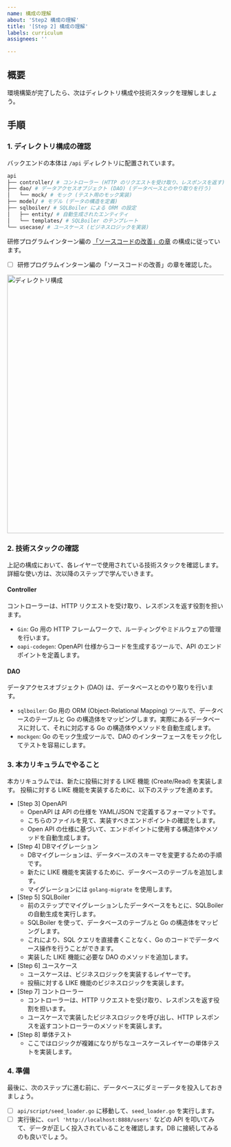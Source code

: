 ```yaml
---
name: 構成の理解
about: 'Step2 構成の理解'
title: '[Step 2] 構成の理解'
labels: curriculum
assignees: ''

---
```


## 概要

環境構築が完了したら、次はディレクトリ構成や技術スタックを理解しましょう。

## 手順

### 1. ディレクトリ構成の確認

バックエンドの本体は `/api` ディレクトリに配置されています。

```bash
api
├── controller/ # コントローラー (HTTP のリクエストを受け取り、レスポンスを返す)
├── dao/ # データアクセスオブジェクト (DAO) (データベースとのやり取りを行う)
│   └── mock/ # モック (テスト用のモック実装)
├── model/ # モデル (データの構造を定義)
├── sqlboiler/ # SQLBoiler による ORM の設定
│   ├── entity/ # 自動生成されたエンティティ
│   └── templates/ # SQLBoiler のテンプレート
└── usecase/ # ユースケース (ビジネスロジックを実装)
```

研修プログラムインターン編の [「ソースコードの改善」の章](https://utokyotechclub.gitbook.io/curriculum/intern/ssukdonogo) の構成に従っています。

- [ ] 研修プログラムインターン編の「ソースコードの改善」の章を確認した。

<img src="https://utokyotechclub.gitbook.io/~gitbook/image?url=https%3A%2F%2F686112546-files.gitbook.io%2F%7E%2Ffiles%2Fv0%2Fb%2Fgitbook-x-prod.appspot.com%2Fo%2Fspaces%252F15Gri4KP0qK959o0eDJi%252Fuploads%252FhhgWZL2BuS52gbCvcZQ3%252F%25E3%2582%25B9%25E3%2582%25AF%25E3%2583%25AA%25E3%2583%25BC%25E3%2583%25B3%25E3%2582%25B7%25E3%2583%25A7%25E3%2583%2583%25E3%2583%2588%25202023-03-24%252020.50.49.png%3Falt%3Dmedia%26token%3D6cfa7814-3317-41e5-99f6-c5f5bfdaa7d6&width=400&dpr=2&quality=100&sign=6981a6ef&sv=2" alt="ディレクトリ構成" width="600">


### 2. 技術スタックの確認

上記の構成において、各レイヤーで使用されている技術スタックを確認します。詳細な使い方は、次以降のステップで学んでいきます。

#### Controller

コントローラーは、HTTP リクエストを受け取り、レスポンスを返す役割を担います。

- `Gin`: Go 用の HTTP フレームワークで、ルーティングやミドルウェアの管理を行います。
- `oapi-codegen`: OpenAPI 仕様からコードを生成するツールで、API のエンドポイントを定義します。


#### DAO

データアクセスオブジェクト (DAO) は、データベースとのやり取りを行います。

- `sqlboiler`: Go 用の ORM (Object-Relational Mapping) ツールで、データベースのテーブルと Go の構造体をマッピングします。実際にあるデータベースに対して、それに対応する Go の構造体やメソッドを自動生成します。
- `mockgen`: Go のモック生成ツールで、DAO のインターフェースをモック化してテストを容易にします。

### 3. 本カリキュラムでやること

本カリキュラムでは、新たに投稿に対する LIKE 機能 (Create/Read) を実装します。
投稿に対する LIKE 機能を実装するために、以下のステップを進めます。

- [Step 3] OpenAPI
  - OpenAPI は API の仕様を YAML/JSON で定義するフォーマットです。
  - こちらのファイルを見て、実装すべきエンドポイントの確認をします。
  - Open API の仕様に基づいて、エンドポイントに使用する構造体やメソッドを自動生成します。
- [Step 4] DBマイグレーション
  - DBマイグレーションは、データベースのスキーマを変更するための手順です。
  - 新たに LIKE 機能を実装するために、データベースのテーブルを追加します。
  - マイグレーションには `golang-migrate` を使用します。
- [Step 5] SQLBoiler
  - 前のステップでマイグレーションしたデータベースをもとに、SQLBoiler の自動生成を実行します。
  - SQLBoiler を使って、データベースのテーブルと Go の構造体をマッピングします。
  - これにより、SQL クエリを直接書くことなく、Go のコードでデータベース操作を行うことができます。
  - 実装した LIKE 機能に必要な DAO のメソッドを追加します。
- [Step 6] ユースケース
  - ユースケースは、ビジネスロジックを実装するレイヤーです。
  - 投稿に対する LIKE 機能のビジネスロジックを実装します。
- [Step 7] コントローラー
  - コントローラーは、HTTP リクエストを受け取り、レスポンスを返す役割を担います。
  - ユースケースで実装したビジネスロジックを呼び出し、HTTP レスポンスを返すコントローラーのメソッドを実装します。
- [Step 8] 単体テスト
  -  ここではロジックが複雑になりがちなユースケースレイヤーの単体テストを実装します。

### 4. 準備

最後に、次のステップに進む前に、データベースにダミーデータを投入しておきましょう。

- [ ] `api/script/seed_loader.go` に移動して、`seed_loader.go` を実行します。
- [ ] 実行後に、`curl 'http://localhost:8888/users'` などの API を叩いてみて、データが正しく投入されていることを確認します。DB に接続してみるのも良いでしょう。
